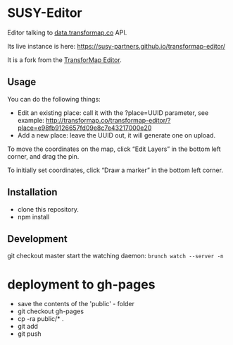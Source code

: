# SUSY-Editor

Editor talking to [data.transformap.co](https://github.com/TransforMap/data.transformap.co) API.

Its live instance is here: https://susy-partners.github.io/transformap-editor/

It is a fork from the [TransforMap Editor](https://github.com/transformap/transformap-editor).

## Usage

You can do the following things:

* Edit an existing place: call it with the ?place=UUID parameter, see example: http://transformap.co/transformap-editor/?place=e98fb9126657fd09e8c7e43217000e20
* Add a new place: leave the UUID out, it will generate one on upload.

To move the coordinates on the map, click “Edit Layers” in the bottom left corner, and drag the pin.

To initially set coordinates, click “Draw a marker” in the bottom left corner.


## Installation

* clone this repository.
* npm install

## Development

git checkout master
start the watching daemon: ```brunch watch --server -n```

# deployment to gh-pages

* save the contents of the 'public' - folder
* git checkout gh-pages
* cp -ra public/\* .
* git add
* git push
